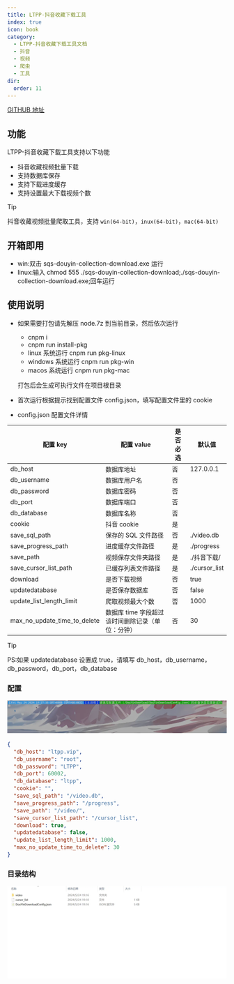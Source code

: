 ```yaml
---
title: LTPP-抖音收藏下载工具
index: true
icon: book
category:
  - LTPP-抖音收藏下载工具文档
  - 抖音
  - 视频
  - 爬虫
  - 工具
dir:
  order: 11
---
```


<Share colorful />

[GITHUB 地址](https://github.com/eastspire/sqs-douyin-collection-download)

## 功能

LTPP-抖音收藏下载工具支持以下功能

- 抖音收藏视频批量下载
- 支持数据库保存
- 支持下载进度缓存
- 支持设置最大下载视频个数

> [!tip]
> 抖音收藏视频批量爬取工具，支持 `win(64-bit)`，`inux(64-bit)`，`mac(64-bit)`

## 开箱即用

- win:双击 sqs-douyin-collection-download.exe 运行
- linux:输入 chmod 555 ./sqs-douyin-collection-download;./sqs-douyin-collection-download.exe;回车运行

## 使用说明

- 如果需要打包请先解压 node.7z 到当前目录，然后依次运行

  - cnpm i
  - cnpm run install-pkg
  - linux 系统运行 cnpm run pkg-linux
  - windows 系统运行 cnpm run pkg-win
  - macos 系统运行 cnpm run pkg-mac

  打包后会生成可执行文件在项目根目录

- 首次运行根据提示找到配置文件 config.json，填写配置文件里的 cookie

- config.json 配置文件详情

| 配置 key                     | 配置 value                                       | 是否必选 | 默认值        |
| ---------------------------- | ------------------------------------------------ | -------- | ------------- |
| db_host                      | 数据库地址                                       | 否       | 127.0.0.1     |
| db_username                  | 数据库用户名                                     | 否       |               |
| db_password                  | 数据库密码                                       | 否       |               |
| db_port                      | 数据库端口                                       | 否       |               |
| db_database                  | 数据库名称                                       | 否       |               |
| cookie                       | 抖音 cookie                                      | 是       |               |
| save_sql_path                | 保存的 SQL 文件路径                              | 否       | ./video.db    |
| save_progress_path           | 进度缓存文件路径                                 | 是       | ./progress    |
| save_path                    | 视频保存文件夹路径                               | 是       | ./抖音下载/   |
| save_cursor_list_path        | 已缓存列表文件路径                               | 是       | ./cursor_list |
| download                     | 是否下载视频                                     | 否       | true          |
| updatedatabase               | 是否保存数据库                                   | 否       | false         |
| update_list_length_limit     | 爬取视频最大个数                                 | 否       | 1000          |
| max_no_update_time_to_delete | 数据库 time 字段超过该时间删除记录（单位：分钟） | 否       | 30            |

> [!tip]
> PS:如果 updatedatabase 设置成 true，请填写 db_host，db_username，db_password，db_port，db_database

### 配置

![](markdown-images/image-1.png)

```json
{
  "db_host": "ltpp.vip",
  "db_username": "root",
  "db_password": "LTPP",
  "db_port": 60002,
  "db_database": "ltpp",
  "cookie": "",
  "save_sql_path": "/video.db",
  "save_progress_path": "/progress",
  "save_path": "/video/",
  "save_cursor_list_path": "/cursor_list",
  "download": true,
  "updatedatabase": false,
  "update_list_length_limit": 1000,
  "max_no_update_time_to_delete": 30
}
```

### 目录结构

![](markdown-images/image-2.png)

<Bottom />
